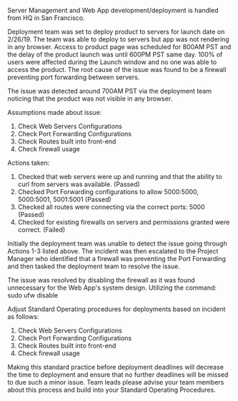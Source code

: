 Server Management and Web App development/deployment is handled from HQ in San Francisco.  

Deployment team was set to deploy product to servers for launch date on 2/26/19. The team was able to deploy to servers but app was not rendering in any browser. Access to product page was scheduled for 800AM PST and the delay of the product launch was until 600PM PST same day.  100% of users were affected during the Launch window and no one was able to access the product.  The root cause of the issue was found to be a firewall preventing port forwarding between servers.

The issue was detected around 700AM PST via the deployment team noticing that the product was not visible in any browser.

Assumptions made about issue:
1. Check Web Servers Configurations
2. Check Port Forwarding Configurations
3. Check Routes built into front-end
4. Check firewall usage

Actions taken:
1. Checked that web servers were up and running and that the ability to curl from servers was available. (Passed)
2. Checked Port Forwarding configurations to allow 5000:5000, 5000:5001, 5001:5001 (Passed)
3. Checked all routes were connecting via the correct ports: 5000 (Passed)
4. Checked for existing firewalls on servers and permissions granted were correct. (Failed)

Initially the deployment team was unable to detect the issue going through Actions  1-3 listed above. The incident was then escalated to the Project Manager who identified that a firewall was preventing the Port Forwarding and then tasked the deployment team to resolve the issue.

The issue was resolved by disabling the firewall as it was found unnecessary for the Web App's system design.  Utilizing the command: sudo ufw disable

Adjust Standard Operating procedures for deployments based on incident as follows:
1. Check Web Servers Configurations
2. Check Port Forwarding Configurations
3. Check Routes built into front-end
4. Check firewall usage

Making this standard practice before deployment deadlines will decrease the time to deployment and ensure that no further deadlines will be missed to due such a minor issue.  Team leads please advise your team members about this process and build into your Standard Operating Procedures.

